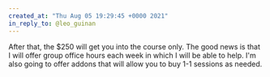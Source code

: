 ```yaml
---
created_at: "Thu Aug 05 19:29:45 +0000 2021"
in_reply_to: @leo_guinan
---
```


After that, the $250 will get you into the course only. The good news is that I will offer group office hours each week in which I will be able to help. I'm also going to offer addons that will allow you to buy 1-1 sessions as needed.
